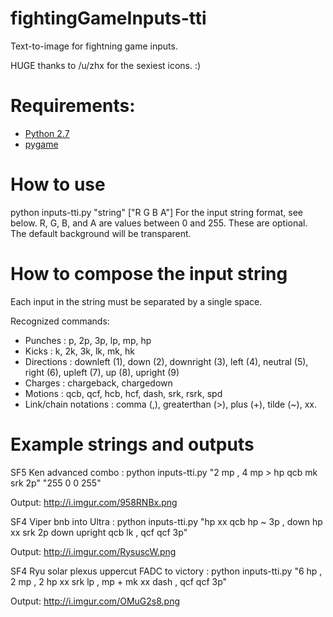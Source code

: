 # fightingGameInputs-tti

Text-to-image for fightning game inputs.

HUGE thanks to /u/zhx for the sexiest icons. :)

# Requirements:
* [Python 2.7](https://www.python.org/download/releases/2.7/)
* [pygame](http://www.pygame.org/download.shtml)

# How to use
python inputs-tti.py "string" ["R G B A"]
For the input string format, see below.
R, G, B, and A are values between 0 and 255. These are optional.
The default background will be transparent.

# How to compose the input string
Each input in the string must be separated by a single space.

Recognized commands:
* Punches : p, 2p, 3p, lp, mp, hp
* Kicks : k, 2k, 3k, lk, mk, hk
* Directions : downleft (1), down (2), downright (3), left (4), neutral (5), right (6), upleft (7), up (8), upright (9)
* Charges : chargeback, chargedown
* Motions : qcb, qcf, hcb, hcf, dash, srk, rsrk, spd
* Link/chain notations : comma (,), greaterthan (>), plus (+), tilde (~), xx.

# Example strings and outputs
SF5 Ken advanced combo : python inputs-tti.py "2 mp , 4 mp > hp qcb mk srk 2p" "255 0 0 255"

Output: http://i.imgur.com/958RNBx.png

SF4 Viper bnb into Ultra : python inputs-tti.py "hp xx qcb hp ~ 3p , down hp xx srk 2p down upright qcb lk , qcf qcf 3p"

Output: http://i.imgur.com/RysuscW.png

SF4 Ryu solar plexus uppercut FADC to victory : python inputs-tti.py "6 hp , 2 mp , 2 hp xx srk lp , mp + mk xx dash , qcf qcf 3p"

Output: http://i.imgur.com/OMuG2s8.png

